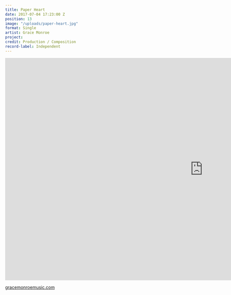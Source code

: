 ```yaml
---
title: Paper Heart
date: 2017-07-04 17:23:00 Z
position: 13
image: "/uploads/paper-heart.jpg"
format: Single
artist: Grace Monroe
project: 
credit: Production / Composition
record-label: Independent
---
```


<div class="responsive-embed  widescreen">
  <iframe width="1280" height="720" src="https://www.youtube.com/embed/Roe4CJ_WWkg?rel=0&amp;showinfo=0" frameborder="0" allowfullscreen></iframe>
</div>

[gracemonroemusic.com](https://www.gracemonroemusic.com)

